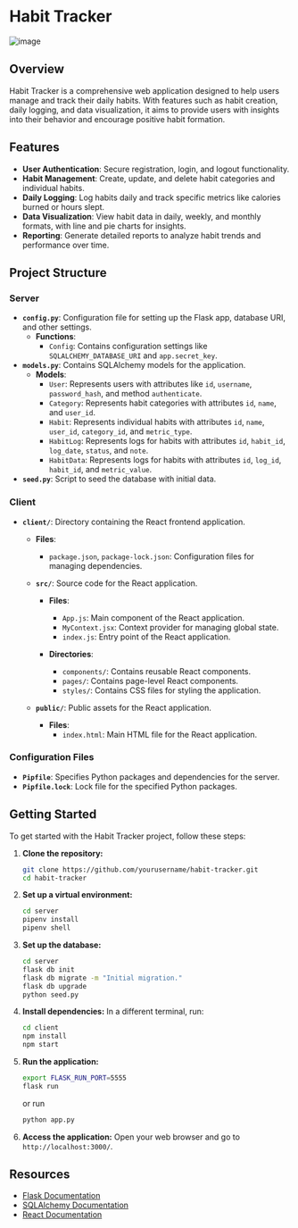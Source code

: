# Habit Tracker

![image](https://github.com/user-attachments/assets/e839b514-7162-448d-911b-c59c71723883)


## Overview

Habit Tracker is a comprehensive web application designed to help users manage and track their daily habits. With features such as habit creation, daily logging, and data visualization, it aims to provide users with insights into their behavior and encourage positive habit formation.

## Features

- **User Authentication**: Secure registration, login, and logout functionality.
- **Habit Management**: Create, update, and delete habit categories and individual habits.
- **Daily Logging**: Log habits daily and track specific metrics like calories burned or hours slept.
- **Data Visualization**: View habit data in daily, weekly, and monthly formats, with line and pie charts for insights.
- **Reporting**: Generate detailed reports to analyze habit trends and performance over time.

## Project Structure

### Server
- **`config.py`**: Configuration file for setting up the Flask app, database URI, and other settings.
  - **Functions**:
    - `Config`: Contains configuration settings like `SQLALCHEMY_DATABASE_URI` and `app.secret_key`.
- **`models.py`**: Contains SQLAlchemy models for the application.
  - **Models**:
    - `User`: Represents users with attributes like `id`, `username`, `password_hash`, and method `authenticate`.
    - `Category`: Represents habit categories with attributes `id`, `name`, and `user_id`.
    - `Habit`: Represents individual habits with attributes `id`, `name`, `user_id`, `category_id`, and `metric_type`.
    - `HabitLog`: Represents logs for habits with attributes `id`, `habit_id`, `log_date`, `status`, and `note`.
    - `HabitData`: Represents logs for habits with attributes `id`, `log_id`, `habit_id`, and `metric_value`.
- **`seed.py`**: Script to seed the database with initial data.
### Client

- **`client/`**: Directory containing the React frontend application.

  - **Files**:
    - `package.json`, `package-lock.json`: Configuration files for managing dependencies.

  - **`src/`**: Source code for the React application.

    - **Files**:

      - `App.js`: Main component of the React application.
      - `MyContext.jsx`: Context provider for managing global state.
      - `index.js`: Entry point of the React application.

    - **Directories**:
      - `components/`: Contains reusable React components.
      - `pages/`: Contains page-level React components.
      - `styles/`: Contains CSS files for styling the application.

  - **`public/`**: Public assets for the React application.
    - **Files**:
      - `index.html`: Main HTML file for the React application.

### Configuration Files

- **`Pipfile`**: Specifies Python packages and dependencies for the server.
- **`Pipfile.lock`**: Lock file for the specified Python packages.

## Getting Started

To get started with the Habit Tracker project, follow these steps:

1. **Clone the repository:**

   ```bash
   git clone https://github.com/yourusername/habit-tracker.git
   cd habit-tracker
   ```

2. **Set up a virtual environment:**

   ```bash
   cd server
   pipenv install
   pipenv shell
   ```
   
4. **Set up the database:**

   ```bash
   cd server
   flask db init
   flask db migrate -m "Initial migration."
   flask db upgrade
   python seed.py
   ```

5. **Install dependencies:**
   In a different terminal, run:
   ```bash
   cd client
   npm install
   npm start
   ```

6. **Run the application:**

   ```bash
   export FLASK_RUN_PORT=5555
   flask run
   ```
   or run
   
   ```bash
   python app.py
   ```

8. **Access the application:**
   Open your web browser and go to `http://localhost:3000/`.

## Resources

- [Flask Documentation](https://flask.palletsprojects.com/)
- [SQLAlchemy Documentation](https://docs.sqlalchemy.org/)
- [React Documentation](https://reactjs.org/)
